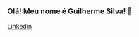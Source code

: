 ### Olá! Meu nome é Guilherme Silva! 👋

[Linkedin](https://img.shields.io/badge/LinkedIn-0077B5?style=for-the-badge&logo=linkedin&logoColor=white)
